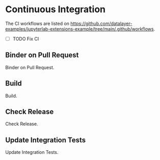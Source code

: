 # Continuous Integration

The CI workflows are listed on https://github.com/datalayer-examples/jupyterlab-extensions-example/tree/main/.github/workflows.

- [ ] TODO Fix CI

## Binder on Pull Request

Binder on Pull Request.

## Build

Build.

## Check Release

Check Release.

## Update Integration Tests

Update Integration Tests.
